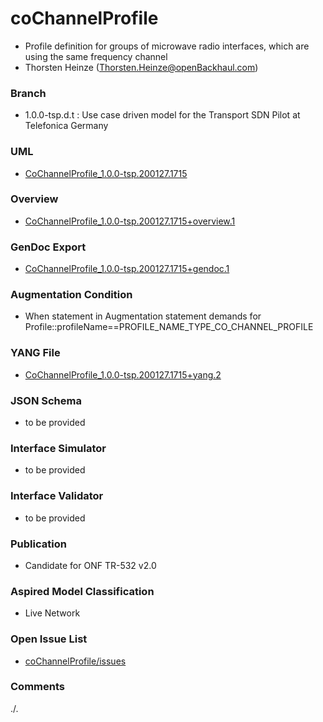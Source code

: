 # coChannelProfile
- Profile definition for groups of microwave radio interfaces, which are using the same frequency channel
- Thorsten Heinze (Thorsten.Heinze@openBackhaul.com)

### Branch
- 1.0.0-tsp.d.t : Use case driven model for the Transport SDN Pilot at Telefonica Germany

### UML
- [CoChannelProfile_1.0.0-tsp.200127.1715](./CoChannelProfile_1.0.0-tsp.200127.1715.zip)

### Overview 
- [CoChannelProfile_1.0.0-tsp.200127.1715+overview.1](./CoChannelProfile_1.0.0-tsp.200127.1715+overview.1.png)

### GenDoc Export
- [CoChannelProfile_1.0.0-tsp.200127.1715+gendoc.1](./CoChannelProfile_1.0.0-tsp.200127.1715+gendoc.1.docx)

### Augmentation Condition
- When statement in Augmentation statement demands for Profile::profileName==PROFILE_NAME_TYPE_CO_CHANNEL_PROFILE

### YANG File
- [CoChannelProfile_1.0.0-tsp.200127.1715+yang.2](./CoChannelProfile_1.0.0-tsp.200127.1715+yang.2.zip)

### JSON Schema
- to be provided

### Interface Simulator
- to be provided

### Interface Validator
- to be provided

### Publication
- Candidate for ONF TR-532 v2.0 

### Aspired Model Classification
- Live Network

### Open Issue List
- [coChannelProfile/issues](../../issues)

### Comments
./.
